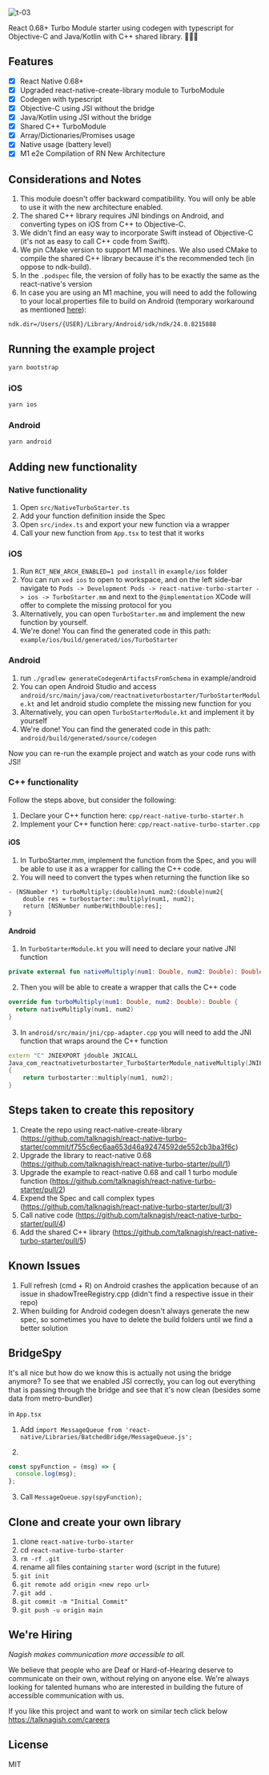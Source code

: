 ![t-03](https://user-images.githubusercontent.com/176762/163689112-07bcd4da-6c1a-4a6e-93a5-dfafdeb30ea3.png)

React 0.68+ Turbo Module starter using codegen with typescript for Objective-C and Java/Kotlin with C++ shared library. 🚀🚀🚀

## Features

- [x] React Native 0.68+
- [x] Upgraded react-native-create-library module to TurboModule
- [x] Codegen with typescript
- [x] Objective-C using JSI without the bridge
- [x] Java/Kotlin using JSI without the bridge
- [x] Shared C++ TurboModule
- [x] Array/Dictionaries/Promises usage
- [x] Native usage (battery level)
- [x] M1 e2e Compilation of RN New Architecture

## Considerations and Notes

1. This module doesn't offer backward compatibility. You will only be able to use it with the new architecture enabled.
2. The shared C++ library requires JNI bindings on Android, and converting types on iOS from C++ to Objective-C.
3. We didn't find an easy way to incorporate Swift instead of Objective-C (it's not as easy to call C++ code from Swift).
4. We pin CMake version to support M1 machines. We also used CMake to compile the shared C++ library because it's the recommended tech (in oppose to ndk-build).
5. In the `.podspec` file, the version of folly has to be exactly the same as the react-native's version
6. In case you are using an M1 machine, you will need to add the following to your local.properties file to build on Android (temporary workaround as mentioned [here](https://github.com/reactwg/react-native-releases/discussions/13#discussioncomment-2370415)):

```
ndk.dir=/Users/{USER}/Library/Android/sdk/ndk/24.0.8215888
```

## Running the example project

```sh
yarn bootstrap
```

### iOS

```sh
yarn ios
```

### Android

```sh
yarn android
```

## Adding new functionality

### Native functionality

1. Open `src/NativeTurboStarter.ts`
2. Add your function definition inside the Spec
3. Open `src/index.ts` and export your new function via a wrapper
4. Call your new function from `App.tsx` to test that it works

### iOS

1. Run `RCT_NEW_ARCH_ENABLED=1 pod install` in `example/ios` folder
2. You can run `xed ios` to open to workspace, and on the left side-bar navigate to `Pods -> Development Pods -> react-native-turbo-starter -> ios -> TurboStarter.mm` and next to the `@implementation` XCode will offer to complete the missing protocol for you
3. Alternatively, you can open `TurboStarter.mm` and implement the new function by yourself.
4. We're done! You can find the generated code in this path: `example/ios/build/generated/ios/TurboStarter`

### Android

1. run `./gradlew generateCodegenArtifactsFromSchema` in example/android
2. You can open Android Studio and access `android/src/main/java/com/reactnativeturbostarter/TurboStarterModule.kt` and let android studio complete the missing new function for you
3. Alternatively, you can open `TurboStarterModule.kt` and implement it by yourself
4. We're done! You can find the generated code in this path: `android/build/generated/source/codegen`

Now you can re-run the example project and watch as your code runs with JSI!

### C++ functionality

Follow the steps above, but consider the following:

1. Declare your C++ function here: `cpp/react-native-turbo-starter.h`
2. Implement your C++ function here: `cpp/react-native-turbo-starter.cpp`

#### iOS

1. In TurboStarter.mm, implement the function from the Spec, and you will be able to use it as a wrapper for calling the C++ code.
2. You will need to convert the types when returning the function like so

```objc
- (NSNumber *) turboMultiply:(double)num1 num2:(double)num2{
    double res = turbostarter::multiply(num1, num2);
    return [NSNumber numberWithDouble:res];
}
```

#### Android

1. In `TurboStarterModule.kt` you will need to declare your native JNI function

```kotlin
private external fun nativeMultiply(num1: Double, num2: Double): Double
```

2. Then you will be able to create a wrapper that calls the C++ code

```kotlin
override fun turboMultiply(num1: Double, num2: Double): Double {
  return nativeMultiply(num1, num2)
}
```

3. In `android/src/main/jni/cpp-adapter.cpp` you will need to add the JNI function that wraps around the C++ function

```cpp
extern "C" JNIEXPORT jdouble JNICALL
Java_com_reactnativeturbostarter_TurboStarterModule_nativeMultiply(JNIEnv *env, jclass type, jdouble num1, jdouble num2)
{
    return turbostarter::multiply(num1, num2);
}
```

## Steps taken to create this repository

1. Create the repo using react-native-create-library (<https://github.com/talknagish/react-native-turbo-starter/commit/f755c6ec6aa653d46a92474592de552cb3ba3f6c>)
2. Upgrade the library to react-native 0.68 (<https://github.com/talknagish/react-native-turbo-starter/pull/1>)
3. Upgrade the example to react-native 0.68 and call 1 turbo module function (<https://github.com/talknagish/react-native-turbo-starter/pull/2>)
4. Expend the Spec and call complex types (<https://github.com/talknagish/react-native-turbo-starter/pull/3>)
5. Call native code (<https://github.com/talknagish/react-native-turbo-starter/pull/4>)
6. Add the shared C++ library (<https://github.com/talknagish/react-native-turbo-starter/pull/5>)

## Known Issues

1. Full refresh (cmd + R) on Android crashes the application because of an issue in shadowTreeRegistry.cpp (didn't find a respective issue in their repo)
2. When building for Android codegen doesn't always generate the new spec, so sometimes you have to delete the build folders until we find a better solution

## BridgeSpy

It's all nice but how do we know this is actually not using the bridge anymore?
To see that we enabled JSI correctly, you can log out everything that is passing through the bridge
and see that it's now clean (besides some data from metro-bundler)

in `App.tsx`

1. Add `import MessageQueue from 'react-native/Libraries/BatchedBridge/MessageQueue.js';`

2.

```js
const spyFunction = (msg) => {
  console.log(msg);
};
```

3. Call `MessageQueue.spy(spyFunction);`

## Clone and create your own library

1. clone `react-native-turbo-starter`
2. cd `react-native-turbo-starter`
3. `rm -rf .git`
4. rename all files containing `starter` word (script in the future)
5. `git init`
6. `git remote add origin <new repo url>`
7. `git add .`
8. `git commit -m "Initial Commit"`
9. `git push -u origin main`

## We're Hiring

*Nagish makes communication more accessible to all.*

We believe that people who are Deaf or Hard-of-Hearing deserve to communicate on their own, without relying on anyone else. 
We're always looking for talented humans who are interested in building the future of accessible communication with us.

If you like this project and want to work on similar tech click below
https://talknagish.com/careers

## License

MIT
